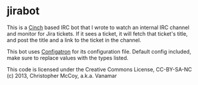 jirabot
=======
This is a [Cinch](https://github.com/cinchrb/cinch) based IRC bot that I wrote
to watch an internal IRC channel and monitor for Jira tickets.  If it sees a
ticket, it will fetch that ticket's title, and post the title and a link to
the ticket in the channel.

This bot uses [Configatron](https://github.com/markbates/configatron/tree/v3) for
its configuration file.  Default config included, make sure to replace values
with the types listed.

This code is licensed under the Creative Commons License, CC-BY-SA-NC
(c) 2013, Christopher McCoy, a.k.a. Vanamar